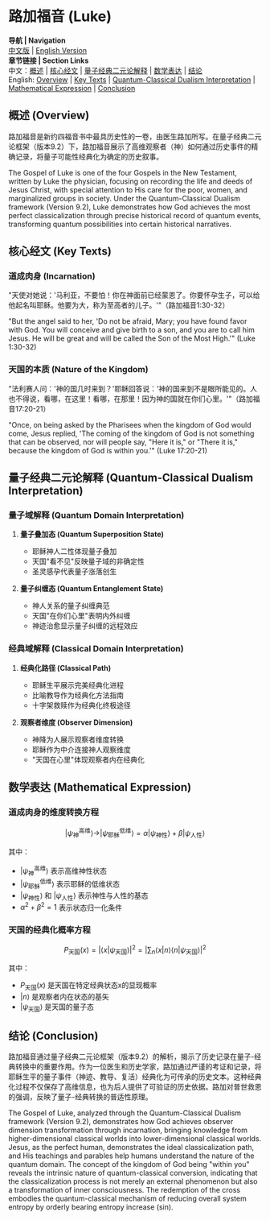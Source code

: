 # 路加福音 (Luke)

**导航 | Navigation**  
[中文版](#路加福音解析) | [English Version](#luke-analysis)  
**章节链接 | Section Links**  
中文：[概述](#概述-overview) | [核心经文](#核心经文-key-texts) | [量子经典二元论解释](#量子经典二元论解释-quantum-classical-dualism-interpretation) | [数学表达](#数学表达-mathematical-expression) | [结论](#结论-conclusion)  
English: [Overview](#概述-overview) | [Key Texts](#核心经文-key-texts) | [Quantum-Classical Dualism Interpretation](#量子经典二元论解释-quantum-classical-dualism-interpretation) | [Mathematical Expression](#数学表达-mathematical-expression) | [Conclusion](#结论-conclusion)

## 概述 (Overview)

路加福音是新约四福音书中最具历史性的一卷，由医生路加所写。在量子经典二元论框架（版本9.2）下，路加福音展示了高维观察者（神）如何通过历史事件的精确记录，将量子可能性经典化为确定的历史叙事。

The Gospel of Luke is one of the four Gospels in the New Testament, written by Luke the physician, focusing on recording the life and deeds of Jesus Christ, with special attention to His care for the poor, women, and marginalized groups in society. Under the Quantum-Classical Dualism framework (Version 9.2), Luke demonstrates how God achieves the most perfect classicalization through precise historical record of quantum events, transforming quantum possibilities into certain historical narratives.

## 核心经文 (Key Texts)

### 道成肉身 (Incarnation)
"天使对她说：'马利亚，不要怕！你在神面前已经蒙恩了。你要怀孕生子，可以给他起名叫耶稣。他要为大，称为至高者的儿子。'"（路加福音1:30-32）

"But the angel said to her, 'Do not be afraid, Mary; you have found favor with God. You will conceive and give birth to a son, and you are to call him Jesus. He will be great and will be called the Son of the Most High.'" (Luke 1:30-32)

### 天国的本质 (Nature of the Kingdom)
"法利赛人问：'神的国几时来到？'耶稣回答说：'神的国来到不是眼所能见的。人也不得说，看哪，在这里！看哪，在那里！因为神的国就在你们心里。'"（路加福音17:20-21）

"Once, on being asked by the Pharisees when the kingdom of God would come, Jesus replied, 'The coming of the kingdom of God is not something that can be observed, nor will people say, "Here it is," or "There it is," because the kingdom of God is within you.'" (Luke 17:20-21)

## 量子经典二元论解释 (Quantum-Classical Dualism Interpretation)

### 量子域解释 (Quantum Domain Interpretation)
1. **量子叠加态 (Quantum Superposition State)**
   - 耶稣神人二性体现量子叠加
   - 天国"看不见"反映量子域的非确定性
   - 圣灵感孕代表量子涨落创生

2. **量子纠缠态 (Quantum Entanglement State)**
   - 神人关系的量子纠缠典范
   - 天国"在你们心里"表明内外纠缠
   - 神迹治愈显示量子纠缠的远程效应

### 经典域解释 (Classical Domain Interpretation)
1. **经典化路径 (Classical Path)**
   - 耶稣生平展示完美经典化进程
   - 比喻教导作为经典化方法指南
   - 十字架救赎作为经典化终极途径

2. **观察者维度 (Observer Dimension)**
   - 神降为人展示观察者维度转换
   - 耶稣作为中介连接神人观察维度
   - "天国在心里"体现观察者内在经典化

## 数学表达 (Mathematical Expression)

### 道成肉身的维度转换方程
$$
|\psi_{\text{神}}^{\text{高维}}\rangle \rightarrow |\psi_{\text{耶稣}}^{\text{低维}}\rangle = \alpha|\psi_{\text{神性}}\rangle + \beta|\psi_{\text{人性}}\rangle
$$

其中：
- $|\psi_{\text{神}}^{\text{高维}}\rangle$ 表示高维神性状态
- $|\psi_{\text{耶稣}}^{\text{低维}}\rangle$ 表示耶稣的低维状态
- $|\psi_{\text{神性}}\rangle$ 和 $|\psi_{\text{人性}}\rangle$ 表示神性与人性的基态
- $\alpha^2 + \beta^2 = 1$ 表示状态归一化条件

### 天国的经典化概率方程
$$
P_{\text{天国}}(x) = |\langle x|\psi_{\text{天国}}\rangle|^2 = \left|\sum_{n} \langle x|n\rangle\langle n|\psi_{\text{天国}}\rangle\right|^2
$$

其中：
- $P_{\text{天国}}(x)$ 是天国在特定经典状态x的显现概率
- $|n\rangle$ 是观察者内在状态的基矢
- $|\psi_{\text{天国}}\rangle$ 是天国的量子态

## 结论 (Conclusion)

路加福音通过量子经典二元论框架（版本9.2）的解析，揭示了历史记录在量子-经典转换中的重要作用。作为一位医生和历史学家，路加通过严谨的考证和记录，将耶稣生平的量子事件（神迹、教导、复活）经典化为可传承的历史文本。这种经典化过程不仅保存了高维信息，也为后人提供了可验证的历史依据。路加对普世救恩的强调，反映了量子-经典转换的普适性原理。

The Gospel of Luke, analyzed through the Quantum-Classical Dualism framework (Version 9.2), demonstrates how God achieves observer dimension transformation through incarnation, bringing knowledge from higher-dimensional classical worlds into lower-dimensional classical worlds. Jesus, as the perfect human, demonstrates the ideal classicalization path, and His teachings and parables help humans understand the nature of the quantum domain. The concept of the kingdom of God being "within you" reveals the intrinsic nature of quantum-classical conversion, indicating that the classicalization process is not merely an external phenomenon but also a transformation of inner consciousness. The redemption of the cross embodies the quantum-classical mechanism of reducing overall system entropy by orderly bearing entropy increase (sin). 